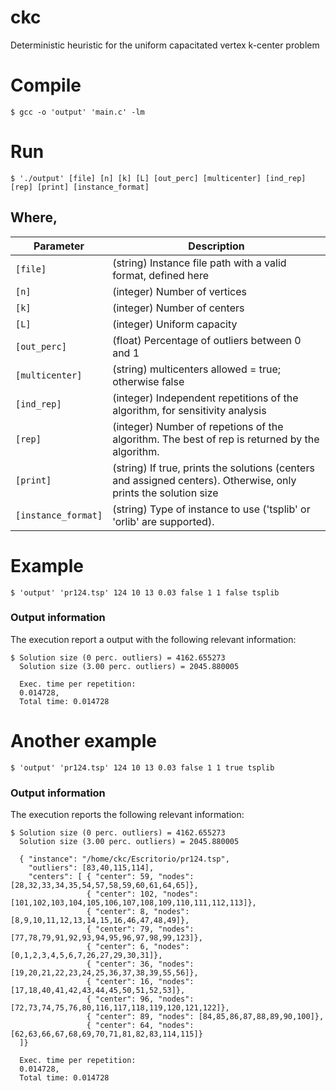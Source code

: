 # ckc
Deterministic heuristic for the uniform capacitated vertex k-center problem

# Compile

```
$ gcc -o 'output' 'main.c' -lm

```

# Run

```
$ './output' [file] [n] [k] [L] [out_perc] [multicenter] [ind_rep] [rep] [print] [instance_format]
```

## Where,

|  Parameter |                                          Description                                          |
|----------|---------------------------------------------------------------------------------------------|
| `[file]` | (string) Instance file path with a valid format, defined here                                    |
| `[n]`    | (integer) Number of vertices  |
| `[k]`    | (integer) Number of centers   |
| `[L]`    | (integer) Uniform capacity    |
| `[out_perc]` | (float) Percentage of outliers between 0 and 1  |
| `[multicenter]` | (string) multicenters allowed = true; otherwise false  |
| `[ind_rep]`    | (integer) Independent repetitions of the algorithm, for sensitivity analysis |
| `[rep]`    | (integer) Number of repetions of the algorithm. The best of rep is returned by the algorithm. |
| `[print]`    | (string) If true, prints the solutions (centers and assigned centers). Otherwise, only prints the solution size |
| `[instance_format]`    | (string) Type of instance to use ('tsplib' or 'orlib' are supported). |

# Example
```
$ 'output' 'pr124.tsp' 124 10 13 0.03 false 1 1 false tsplib
```

### Output information
The execution report a output with the following relevant information:

```
$ Solution size (0 perc. outliers) = 4162.655273
  Solution size (3.00 perc. outliers) = 2045.880005
  
  Exec. time per repetition:
  0.014728,
  Total time: 0.014728 
```
# Another example

```
$ 'output' 'pr124.tsp' 124 10 13 0.03 false 1 1 true tsplib
```

### Output information
The execution reports the following relevant information:

```
$ Solution size (0 perc. outliers) = 4162.655273 
  Solution size (3.00 perc. outliers) = 2045.880005 

  { "instance": "/home/ckc/Escritorio/pr124.tsp", 
    "outliers": [83,40,115,114], 
    "centers": [ { "center": 59, "nodes": [28,32,33,34,35,54,57,58,59,60,61,64,65]},
                 { "center": 102, "nodes": [101,102,103,104,105,106,107,108,109,110,111,112,113]},
                 { "center": 8, "nodes": [8,9,10,11,12,13,14,15,16,46,47,48,49]},
                 { "center": 79, "nodes": [77,78,79,91,92,93,94,95,96,97,98,99,123]},
                 { "center": 6, "nodes": [0,1,2,3,4,5,6,7,26,27,29,30,31]},
                 { "center": 36, "nodes": [19,20,21,22,23,24,25,36,37,38,39,55,56]},
                 { "center": 16, "nodes": [17,18,40,41,42,43,44,45,50,51,52,53]},
                 { "center": 96, "nodes": [72,73,74,75,76,80,116,117,118,119,120,121,122]},
                 { "center": 89, "nodes": [84,85,86,87,88,89,90,100]},
                 { "center": 64, "nodes": [62,63,66,67,68,69,70,71,81,82,83,114,115]}
  ]}
  
  Exec. time per repetition:
  0.014728,
  Total time: 0.014728
 ```
  

